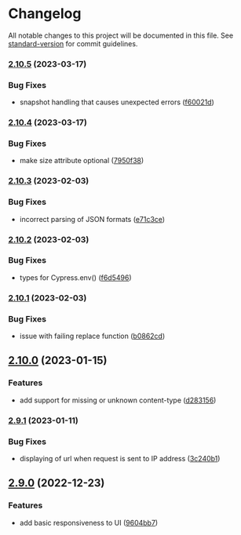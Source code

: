 # Changelog

All notable changes to this project will be documented in this file. See [standard-version](https://github.com/conventional-changelog/standard-version) for commit guidelines.

### [2.10.5](https://github.com/filiphric/cypress-plugin-api/compare/v2.10.4...v2.10.5) (2023-03-17)


### Bug Fixes

* snapshot handling that causes unexpected errors ([f60021d](https://github.com/filiphric/cypress-plugin-api/commits/f60021d0f3c52cc7e6fc60955279362a848f8e90))

### [2.10.4](https://github.com/filiphric/cypress-plugin-api/compare/v2.10.3...v2.10.4) (2023-03-17)


### Bug Fixes

* make size attribute optional ([7950f38](https://github.com/filiphric/cypress-plugin-api/commits/7950f38d04a1197d2b6600e5fb7a6f1be058cf9f))

### [2.10.3](https://github.com/filiphric/cypress-plugin-api/compare/v2.10.2...v2.10.3) (2023-02-03)


### Bug Fixes

* incorrect parsing of JSON formats ([e71c3ce](https://github.com/filiphric/cypress-plugin-api/commits/e71c3ce380f22558ebc936e8bc54a7be3b2d0508))

### [2.10.2](https://github.com/filiphric/cypress-plugin-api/compare/v2.10.1...v2.10.2) (2023-02-03)


### Bug Fixes

* types for Cypress.env() ([f6d5496](https://github.com/filiphric/cypress-plugin-api/commits/f6d5496277982800b8286926578373c8dd3e5006))

### [2.10.1](https://github.com/filiphric/cypress-plugin-api/compare/v2.10.0...v2.10.1) (2023-02-03)


### Bug Fixes

* issue with failing replace function ([b0862cd](https://github.com/filiphric/cypress-plugin-api/commits/b0862cdec229fbb4ed653e1ebeabe2d1b5df5b84))

## [2.10.0](https://github.com/filiphric/cypress-plugin-api/compare/v2.9.1...v2.10.0) (2023-01-15)


### Features

* add support for missing or unknown content-type ([d283156](https://github.com/filiphric/cypress-plugin-api/commits/d28315664d1a800ae8a1a0543418c41b10f90f6f))

### [2.9.1](https://github.com/filiphric/cypress-plugin-api/compare/v2.9.0...v2.9.1) (2023-01-11)


### Bug Fixes

* displaying of url when request is sent to IP address ([3c240b1](https://github.com/filiphric/cypress-plugin-api/commits/3c240b15c3c01a78da95679959d7da0f1dbb100a))

## [2.9.0](https://github.com/filiphric/cypress-plugin-api/compare/v2.8.0...v2.9.0) (2022-12-23)


### Features

* add basic responsiveness to UI ([9604bb7](https://github.com/filiphric/cypress-plugin-api/commits/9604bb78493a4b4a2a4bb4b3e2030f91b09ff48d))
